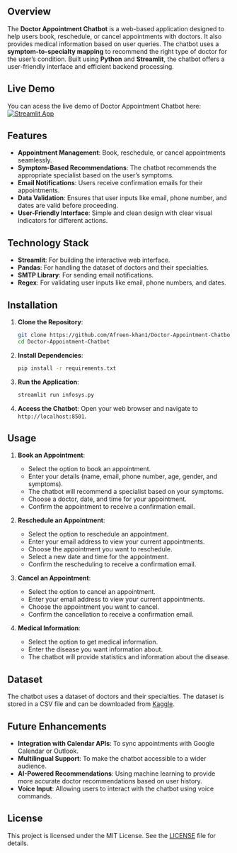 ## Overview
The **Doctor Appointment Chatbot** is a web-based application designed to help users book, reschedule, or cancel appointments with doctors. It also provides medical information based on user queries. The chatbot uses a **symptom-to-specialty mapping** to recommend the right type of doctor for the user’s condition. Built using **Python** and **Streamlit**, the chatbot offers a user-friendly interface and efficient backend processing.

## Live Demo
You can acess the live demo of Doctor Appointment Chatbot here:
[![Streamlit App](https://static.streamlit.io/badges/streamlit_badge_black_white.svg)](https://doctor-appointment-chatbot-9ob25eg32ofzswfwde7k5q.streamlit.app/)

## Features
- **Appointment Management**: Book, reschedule, or cancel appointments seamlessly.
- **Symptom-Based Recommendations**: The chatbot recommends the appropriate specialist based on the user’s symptoms.
- **Email Notifications**: Users receive confirmation emails for their appointments.
- **Data Validation**: Ensures that user inputs like email, phone number, and dates are valid before proceeding.
- **User-Friendly Interface**: Simple and clean design with clear visual indicators for different actions.

## Technology Stack
- **Streamlit**: For building the interactive web interface.
- **Pandas**: For handling the dataset of doctors and their specialties.
- **SMTP Library**: For sending email notifications.
- **Regex**: For validating user inputs like email, phone numbers, and dates.

## Installation
1. **Clone the Repository**:
   ```bash
   git clone https://github.com/Afreen-khan1/Doctor-Appointment-Chatbot.git
   cd Doctor-Appointment-Chatbot
   ```

2. **Install Dependencies**:
   ```bash
   pip install -r requirements.txt
   ```

3. **Run the Application**:
   ```bash
   streamlit run infosys.py
   ```

4. **Access the Chatbot**:
   Open your web browser and navigate to `http://localhost:8501`.

## Usage
1. **Book an Appointment**:
   - Select the option to book an appointment.
   - Enter your details (name, email, phone number, age, gender, and symptoms).
   - The chatbot will recommend a specialist based on your symptoms.
   - Choose a doctor, date, and time for your appointment.
   - Confirm the appointment to receive a confirmation email.

2. **Reschedule an Appointment**:
   - Select the option to reschedule an appointment.
   - Enter your email address to view your current appointments.
   - Choose the appointment you want to reschedule.
   - Select a new date and time for the appointment.
   - Confirm the rescheduling to receive a confirmation email.

3. **Cancel an Appointment**:
   - Select the option to cancel an appointment.
   - Enter your email address to view your current appointments.
   - Choose the appointment you want to cancel.
   - Confirm the cancellation to receive a confirmation email.

4. **Medical Information**:
   - Select the option to get medical information.
   - Enter the disease you want information about.
   - The chatbot will provide statistics and information about the disease.

## Dataset
The chatbot uses a dataset of doctors and their specialties. The dataset is stored in a CSV file and can be downloaded from [Kaggle](https://www.kaggle.com/niksaurabh/doctors-speciality).

## Future Enhancements
- **Integration with Calendar APIs**: To sync appointments with Google Calendar or Outlook.
- **Multilingual Support**: To make the chatbot accessible to a wider audience.
- **AI-Powered Recommendations**: Using machine learning to provide more accurate doctor recommendations based on user history.
- **Voice Input**: Allowing users to interact with the chatbot using voice commands.


## License
This project is licensed under the MIT License. See the [LICENSE](LICENSE) file for details.

